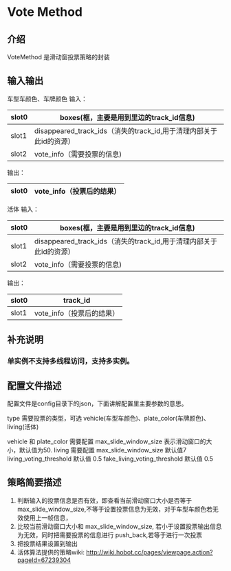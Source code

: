# Vote Method
## 介绍
VoteMethod 是滑动窗投票策略的封装

## 输入输出 

车型车颜色、车牌颜色
输入：

|  slot0  | boxes(框，主要是用到里边的track_id信息)  |
|  ---- | ----  |
| slot1 | disappeared_track_ids（消失的track_id,用于清理内部关于此id的资源）|
| slot2 | vote_info（需要投票的信息)|

输出：

|  slot0  | vote_info（投票后的结果）|
|  ---- | ----  |

活体
输入：

|  slot0  | boxes(框，主要是用到里边的track_id信息)  |
|  ---- | ----  |
| slot1 | disappeared_track_ids（消失的track_id,用于清理内部关于此id的资源）|
| slot2 | vote_info（需要投票的信息)|

输出：

|  slot0  | track_id |
|  ---- | ----  |
|  slot1  | vote_info（投票后的结果）|

## 补充说明
### 单实例不支持多线程访问，支持多实例。

## 配置文件描述

配置文件是config目录下的json，下面讲解配置里主要参数的意思。

type 需要投票的类型，可选 vehicle(车型车颜色)、plate_color(车牌颜色)、living(活体)

vehicle 和 plate_color 需要配置 max_slide_window_size 表示滑动窗口的大小，默认值为50.
living 需要配置 
    max_slide_window_size 默认值7
    living_voting_threshold 默认值 0.5
    fake_living_voting_threshold 默认值 0.5


## 策略简要描述

1. 判断输入的投票信息是否有效，即查看当前滑动窗口大小是否等于 max_slide_window_size,不等于设置投票信息为无效，对于车型车颜色若无效使用上一帧信息，
2. 比较当前滑动窗口大小和 max_slide_window_size, 若小于设置投票输出信息为无效，同时把需要投票的信息进行 push_back,若等于进行一次投票
3. 把投票结果设置到输出
4. 活体算法提供的策略wiki: http://wiki.hobot.cc/pages/viewpage.action?pageId=67239304
